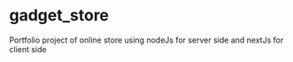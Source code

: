 # gadget_store
Portfolio project of online store using nodeJs for server side and nextJs for client side

